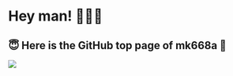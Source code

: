 # Hey man! 🤟🤟🤟

<h2> 😇 Here is the GitHub top page of mk668a 💫 </h2>

<p>
  <a href="https://skillicons.dev">
    <img src="https://skillicons.dev/icons?i=astro,react,nextjs,flutter,py,fastapi,java,rust,wasm,svelte,ts,js,html,sass,materialui,nodejs,nestjs,graphql,prisma,jest,vite,mysql,vercel,aws,dynamodb,docker,firebase,git,github,figma,vscode,&theme=light" />
  </a>
</p>
